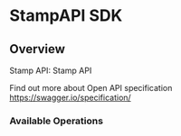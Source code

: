 # StampAPI SDK

## Overview

Stamp API: Stamp API

Find out more about Open API specification
<https://swagger.io/specification/>
### Available Operations

